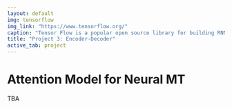 ```yaml
---
layout: default
img: tensorflow
img_link: "https://www.tensorflow.org/"
caption: "Tensor Flow is a popular open source library for building RNNs (and other useful things)."
title: "Project 3: Encoder-Decoder"
active_tab: project
---
```


# Attention Model for Neural MT

TBA


